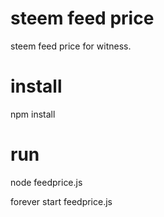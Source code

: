 # steem feed price 
steem feed price for witness.

# install
npm install

# run
node feedprice.js

forever start feedprice.js

